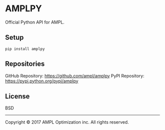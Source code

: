 # AMPLPY

Official Python API for AMPL.

## Setup

```
pip install amplpy
```

## Repositories

GitHub Repository: https://github.com/ampl/amplpy
PyPI Repository: https://pypi.python.org/pypi/amplpy

## License
BSD

***
Copyright © 2017 AMPL Optimization inc. All rights reserved.
